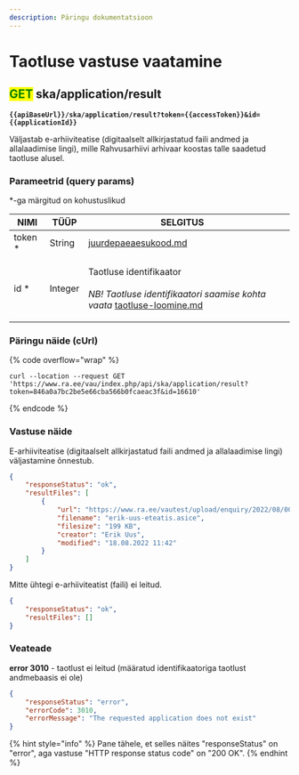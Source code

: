 ```yaml
---
description: Päringu dokumentatsioon
---
```


# Taotluse vastuse vaatamine

## <mark style="color:green;">GET</mark> ska/application/result

<pre><code><strong>{{apiBaseUrl}}/ska/application/result?token={{accessToken}}&#x26;id={{applicationId}}</strong></code></pre>

Väljastab e-arhiiviteatise (digitaalselt allkirjastatud faili andmed ja allalaadimise lingi), mille Rahvusarhiivi arhivaar koostas talle saadetud taotluse alusel.

### Parameetrid (query params)

\*-ga märgitud on kohustuslikud

| NIMI     | TÜÜP    | SELGITUS                                                                                                                                                                    |   |
| -------- | ------- | --------------------------------------------------------------------------------------------------------------------------------------------------------------------------- | - |
| token \* | String  | [juurdepaeaesukood.md](../../juurdepaeaesukood.md "mention")                                                                                                                |   |
| id \*    | Integer | <p>Taotluse identifikaator<br><br><em>NB! Taotluse identifikaatori saamise kohta vaata</em> <a data-mention href="taotluse-loomine.md">taotluse-loomine.md</a><em></em></p> |   |

### Päringu näide (cUrl)

{% code overflow="wrap" %}
```shell
curl --location --request GET 'https://www.ra.ee/vau/index.php/api/ska/application/result?token=846a0a7bc2be5e66cba566b0fcaeac3f&id=16610'
```
{% endcode %}

### Vastuse näide

E-arhiiviteatise (digitaalselt allkirjastatud faili andmed ja allalaadimise lingi) väljastamine õnnestub.

```json
{
    "responseStatus": "ok",
    "resultFiles": [
        {
            "url": "https://www.ra.ee/vautest/upload/enquiry/2022/08/00c95808-20a2-4986-5a7f-066cb87c6bb1/erik-uus-eteatis.asice",
            "filename": "erik-uus-eteatis.asice",
            "filesize": "199 KB",
            "creator": "Erik Uus",
            "modified": "18.08.2022 11:42"
        }
    ]
}
```

Mitte ühtegi e-arhiiviteatist (faili) ei leitud.

```json
{
    "responseStatus": "ok",
    "resultFiles": []
}
```

### Veateade

**error 3010** - taotlust ei leitud (määratud identifikaatoriga taotlust andmebaasis ei ole)

```json
{
    "responseStatus": "error",
    "errorCode": 3010,
    "errorMessage": "The requested application does not exist"
}
```

{% hint style="info" %}
Pane tähele, et selles näites "responseStatus" on "error", aga vastuse "HTTP response status code" on "200 OK".
{% endhint %}
